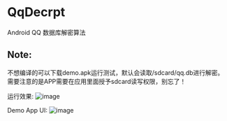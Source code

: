 # QqDecrpt
Android QQ 数据库解密算法

## Note:
不想编译的可以下载demo.apk运行测试，默认会读取/sdcard/qq.db进行解密。
需要注意的是APP需要在应用里面授予sdcard读写权限，别忘了！

运行效果:
![image](https://github.com/xxxyanchenxxx/QqDecrpt/blob/master/demo.png)

Demo App UI:
![image](https://github.com/xxxyanchenxxx/QqDecrpt/blob/master/app.png)
